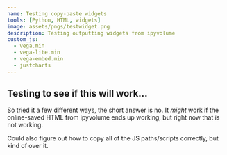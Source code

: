 ```yaml
---
name: Testing copy-paste widgets
tools: [Python, HTML, widgets]
image: assets/pngs/testwidget.png
description: Testing outputting widgets from ipyvolume
custom_js:
  - vega.min
  - vega-lite.min
  - vega-embed.min
  - justcharts
---
```



## Testing to see if this will work...
 
So tried it a few different ways, the short answer is no.  It *might* work if the online-saved HTML from ipyvolume ends up working, but right now that is not working.

Could also figure out how to copy all of the JS paths/scripts correctly, but kind of over it.
